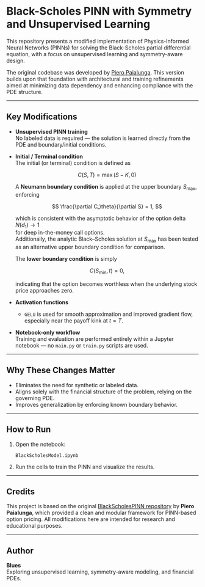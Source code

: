 # Black-Scholes PINN with Symmetry and Unsupervised Learning

This repository presents a modified implementation of Physics-Informed Neural Networks (PINNs) for solving the Black-Scholes partial differential equation, with a focus on unsupervised learning and symmetry-aware design.

The original codebase was developed by [Piero Paialunga](https://github.com/PieroPaialungaAI/BlackScholesPINN). This version builds upon that foundation with architectural and training refinements aimed at minimizing data dependency and enhancing compliance with the PDE structure.

---

## Key Modifications

- **Unsupervised PINN training**  
  No labeled data is required — the solution is learned directly from the PDE and boundary/initial conditions.

- **Initial / Terminal condition**  
  The initial (or terminal) condition is defined as  

  $$
  C(S, T) = \max(S - K, 0)
  $$

  A **Neumann boundary condition** is applied at the upper boundary $S_{\max}$, enforcing  

  $$
  \frac{\partial C_\theta}{\partial S} = 1,
  $$

  which is consistent with the asymptotic behavior of the option delta $N(d_1) \to 1$  
  for deep in-the-money call options.  
  Additionally, the analytic Black–Scholes solution at $S_{\max}$ has been tested  
  as an alternative upper boundary condition for comparison.

  The **lower boundary condition** is simply  

  $$
  C(S_{\min}, t) = 0,
  $$

  indicating that the option becomes worthless when the underlying stock price approaches zero.

- **Activation functions**
   - `GELU` is used for smooth approximation and improved gradient flow,  
    especially near the payoff kink at $t = T$.

- **Notebook-only workflow**  
  Training and evaluation are performed entirely within a Jupyter notebook — no `main.py` or `train.py` scripts are used.

---
## Why These Changes Matter

- Eliminates the need for synthetic or labeled data.
- Aligns solely with the financial structure of the problem, relying on the governing PDE.
- Improves generalization by enforcing known boundary behavior.

---

## How to Run

1. Open the notebook:
   ```
   BlackScholesModel.ipynb
   ```

2. Run the cells to train the PINN and visualize the results.

---

## Credits

This project is based on the original [BlackScholesPINN repository](https://github.com/PieroPaialungaAI/BlackScholesPINN) by **Piero Paialunga**, which provided a clean and modular framework for PINN-based option pricing. All modifications here are intended for research and educational purposes.

---

## Author

**Blues**  
Exploring unsupervised learning, symmetry-aware modeling, and financial PDEs.

